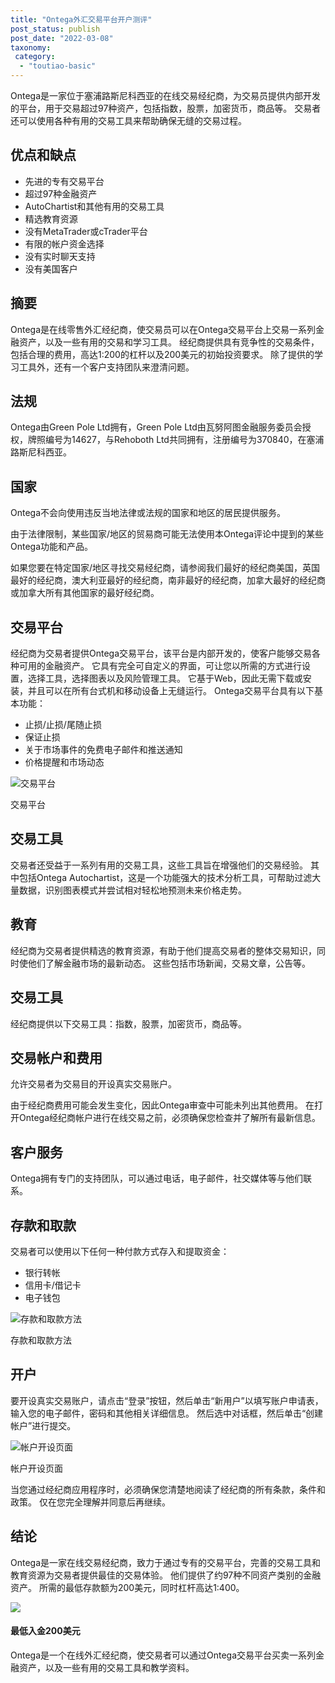 ```yaml
---
title: "Ontega外汇交易平台开户测评"
post_status: publish
post_date: "2022-03-08"
taxonomy:
 category: 
  - "toutiao-basic"
---
```


Ontega是一家位于塞浦路斯尼科西亚的在线交易经纪商，为交易员提供内部开发的平台，用于交易超过97种资产，包括指数，股票，加密货币，商品等。 交易者还可以使用各种有用的交易工具来帮助确保无缝的交易过程。

## 优点和缺点
- 先进的专有交易平台
- 超过97种金融资产
- AutoChartist和其他有用的交易工具
- 精选教育资源
- 没有MetaTrader或cTrader平台
- 有限的帐户资金选择
- 没有实时聊天支持
- 没有美国客户


## 摘要

Ontega是在线零售外汇经纪商，使交易员可以在Ontega交易平台上交易一系列金融资产，以及一些有用的交易和学习工具。 经纪商提供具有竞争性的交易条件，包括合理的费用，高达1:200的杠杆以及200美元的初始投资要求。 除了提供的学习工具外，还有一个客户支持团队来澄清问题。

## 法规

Ontega由Green Pole Ltd拥有，Green Pole Ltd由瓦努阿图金融服务委员会授权，牌照编号为14627，与Rehoboth Ltd共同拥有，注册编号为370840，在塞浦路斯尼科西亚。

## 国家

Ontega不会向使用违反当地法律或法规的国家和地区的居民提供服务。

由于法律限制，某些国家/地区的贸易商可能无法使用本Ontega评论中提到的某些Ontega功能和产品。

如果您要在特定国家/地区寻找交易经纪商，请参阅我们最好的经纪商美国，英国最好的经纪商，澳大利亚最好的经纪商，南非最好的经纪商，加拿大最好的经纪商或加拿大所有其他国家的最好经纪商。

## 交易平台

经纪商为交易者提供Ontega交易平台，该平台是内部开发的，使客户能够交易各种可用的金融资产。 它具有完全可自定义的界面，可让您以所需的方式进行设置，选择工具，选择图表以及风险管理工具。 它基于Web，因此无需下载或安装，并且可以在所有台式机和移动设备上无缝运行。 Ontega交易平台具有以下基本功能：
- 止损/止损/尾随止损
- 保证止损
- 关于市场事件的免费电子邮件和推送通知
- 价格提醒和市场动态

![交易平台](https://cdn.fendou.la/funstoutiao/2020/11/Ontega-Review-Trading-Platform-899x1024.jpg "交易平台")

交易平台

## 交易工具

交易者还受益于一系列有用的交易工具，这些工具旨在增强他们的交易经验。 其中包括Ontega Autochartist，这是一个功能强大的技术分析工具，可帮助过滤大量数据，识别图表模式并尝试相对轻松地预测未来价格走势。

## 教育

经纪商为交易者提供精选的教育资源，有助于他们提高交易者的整体交易知识，同时使他们了解金融市场的最新动态。 这些包括市场新闻，交易文章，公告等。

## 交易工具

经纪商提供以下交易工具：指数，股票，加密货币，商品等。

## 交易帐户和费用

允许交易者为交易目的开设真实交易账户。

由于经纪商费用可能会发生变化，因此Ontega审查中可能未列出其他费用。 在打开Ontega经纪商帐户进行在线交易之前，必须确保您检查并了解所有最新信息。

## 客户服务

Ontega拥有专门的支持团队，可以通过电话，电子邮件，社交媒体等与他们联系。

## 存款和取款

交易者可以使用以下任何一种付款方式存入和提取资金：
- 银行转帐
- 信用卡/借记卡
- 电子钱包

![存款和取款方法](https://cdn.fendou.la/funstoutiao/2020/11/Ontega-Review-Deposit-and-Withdrawal-Methods.jpg "存款和取款方法")

存款和取款方法

## 开户

要开设真实交易账户，请点击“登录”按钮，然后单击“新用户”以填写账户申请表，输入您的电子邮件，密码和其他相关详细信息。 然后选中对话框，然后单击“创建帐户”进行提交。

![帐户开设页面](https://cdn.fendou.la/funstoutiao/2020/11/Ontega-Review-Account-Opening-Page-.jpg "帐户开设页面")

帐户开设页面

当您通过经纪商应用程序时，必须确保您清楚地阅读了经纪商的所有条款，条件和政策。 仅在您完全理解并同意后再继续。

## 结论

Ontega是一家在线交易经纪商，致力于通过专有的交易平台，完善的交易工具和教育资源为交易者提供最佳的交易体验。 他们提供了约97种不同资产类别的金融资产。 所需的最低存款额为200美元，同时杠杆高达1:400。

![](https://cdn.fendou.la/funstoutiao/2020/11/Ontega-Logo.png)

#### 最低入金200美元

Ontega是一个在线外汇经纪商，使交易者可以通过Ontega交易平台买卖一系列金融资产，以及一些有用的交易工具和教学资料。
